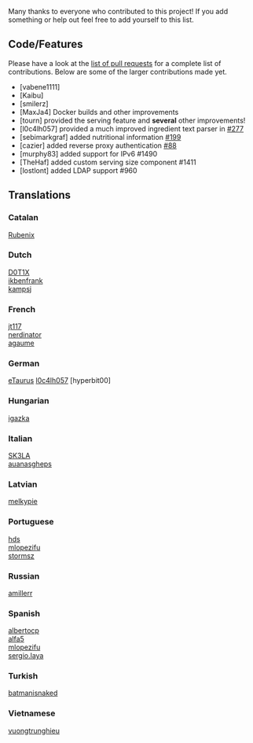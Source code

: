 Many thanks to everyone who contributed to this project! If you add something or help out feel free to add yourself
to this list.

## Code/Features
Please have a look at the [list of pull requests](https://github.com/vabene1111/recipes/pulls) for 
a complete list of contributions.
Below are some of the larger contributions made yet.

- [vabene1111]
- [Kaibu]
- [smilerz]
- [MaxJa4] Docker builds and other improvements
- [tourn] provided the serving feature and **several** other improvements!
- [l0c4lh057] provided a much improved ingredient text parser in [#277](https://github.com/vabene1111/recipes/pull/277)
- [sebimarkgraf] added nutritional information [#199](https://github.com/vabene1111/recipes/pull/199)
- [cazier] added reverse proxy authentication [#88](https://github.com/vabene1111/recipes/pull/88)
- [murphy83] added support for IPv6 #1490
- [TheHaf] added custom serving size component #1411
- [lostlont] added LDAP support #960

## Translations

### Catalan 
[Rubenix](https://www.transifex.com/user/profile/rubenix/)

### Dutch
[D0T1X](https://www.transifex.com/user/profile/D0T1X/)  
[ikbenfrank](https://www.transifex.com/user/profile/ikbenfrank/)  
[kampsj](https://www.transifex.com/user/profile/kampsj/)  

### French
[jt117](https://www.transifex.com/user/profile/jt117/)  
[nerdinator](https://www.transifex.com/user/profile/nerdinator/)  
[agaume](https://www.transifex.com/user/profile/agaume/)  

### German
[eTaurus](https://www.transifex.com/user/profile/eTaurus/)
[l0c4lh057](https://www.transifex.com/user/profile/l0c4lh057/)
[hyperbit00]

### Hungarian
[igazka](https://www.transifex.com/user/profile/igazka/)

### Italian
[SK3LA](https://www.transifex.com/user/profile/SK3LA/)  
[auanasgheps](https://www.transifex.com/user/profile/auanasgheps/)  

### Latvian
[melkypie](https://github.com/melkypie)

### Portuguese

[hds](https://www.transifex.com/user/profile/hds/)  
[mlopezifu](https://www.transifex.com/user/profile/mlopezifu/)  
[stormsz](https://www.transifex.com/user/profile/stormsz/)

### Russian

[amillerr](https://github.com/amillerr)

### Spanish

[albertocp](https://www.transifex.com/user/profile/albertocp/)  
[alfa5](https://www.transifex.com/user/profile/alfa5/)  
[mlopezifu](https://www.transifex.com/user/profile/mlopezifu/)  
[sergio.laya](https://www.transifex.com/user/profile/sergio.laya/)  

### Turkish

[batmanisnaked](https://www.transifex.com/user/profile/batmanisnaked/)

### Vietnamese

[vuongtrunghieu](https://www.transifex.com/user/profile/vuongtrunghieu/)
